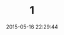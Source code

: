 ---
layout:     post
title:      1
date:       2015-05-16 22:29:44
summary:    
categories: drawing
---